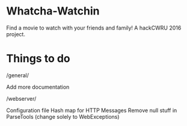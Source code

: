 # Whatcha-Watchin
Find a movie to watch with your friends and family! A hackCWRU 2016 project.


# Things to do

/general/

Add more documentation

/webserver/

Configuration file
Hash map for HTTP Messages
Remove null stuff in ParseTools (change solely to WebExceptions)